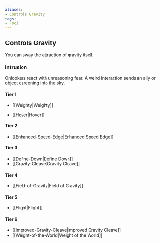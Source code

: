 ```yaml
---
aliases:
- Controls Gravity
tags:
- Foci
---
```


  
## Controls Gravity  
You can sway the attraction of gravity itself.  
 ### Intrusion  
Onlookers react with unreasoning fear. A weird interaction sends an ally or object careening into the sky.   
#### Tier 1    
  - [[Weighty|Weighty]]  
* [[Hover|Hover]]  
#### Tier 2    
* [[Enhanced-Speed-Edge|Enhanced Speed Edge]]  
#### Tier 3    
  - [[Define-Down|Define Down]]  
  - [[Gravity-Cleave|Gravity Cleave]]  
#### Tier 4    
* [[Field-of-Gravity|Field of Gravity]]  
#### Tier 5    
* [[Flight|Flight]]  
#### Tier 6    
  - [[Improved-Gravity-Cleave|Improved Gravity Cleave]]  
  - [[Weight-of-the-World|Weight of the World]]
